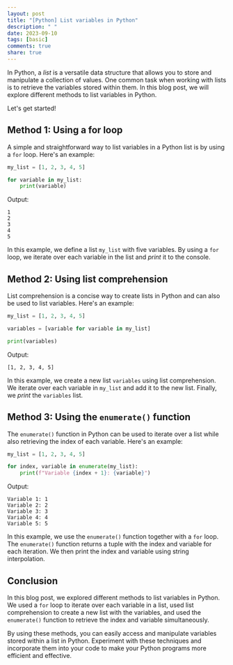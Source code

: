 ```yaml
---
layout: post
title: "[Python] List variables in Python"
description: " "
date: 2023-09-10
tags: [basic]
comments: true
share: true
---
```


In Python, a *list* is a versatile data structure that allows you to store and manipulate a collection of values. One common task when working with lists is to retrieve the variables stored within them. In this blog post, we will explore different methods to list variables in Python.

Let's get started!

## Method 1: Using a for loop

A simple and straightforward way to list variables in a Python list is by using a `for` loop. Here's an example:

```python
my_list = [1, 2, 3, 4, 5]

for variable in my_list:
    print(variable)
```

Output:

```
1
2
3
4
5
```

In this example, we define a list `my_list` with five variables. By using a `for` loop, we iterate over each variable in the list and *print* it to the console.

## Method 2: Using list comprehension

List comprehension is a concise way to create lists in Python and can also be used to list variables. Here's an example:

```python
my_list = [1, 2, 3, 4, 5]

variables = [variable for variable in my_list]

print(variables)
```

Output:

```
[1, 2, 3, 4, 5]
```

In this example, we create a new list `variables` using list comprehension. We iterate over each variable in `my_list` and add it to the new list. Finally, we *print* the `variables` list.

## Method 3: Using the `enumerate()` function

The `enumerate()` function in Python can be used to iterate over a list while also retrieving the index of each variable. Here's an example:

```python
my_list = [1, 2, 3, 4, 5]

for index, variable in enumerate(my_list):
    print(f"Variable {index + 1}: {variable}")
```

Output:

```
Variable 1: 1
Variable 2: 2
Variable 3: 3
Variable 4: 4
Variable 5: 5
```

In this example, we use the `enumerate()` function together with a `for` loop. The `enumerate()` function returns a tuple with the index and variable for each iteration. We then print the index and variable using string interpolation.

## Conclusion

In this blog post, we explored different methods to list variables in Python. We used a `for` loop to iterate over each variable in a list, used list comprehension to create a new list with the variables, and used the `enumerate()` function to retrieve the index and variable simultaneously.

By using these methods, you can easily access and manipulate variables stored within a list in Python. Experiment with these techniques and incorporate them into your code to make your Python programs more efficient and effective.